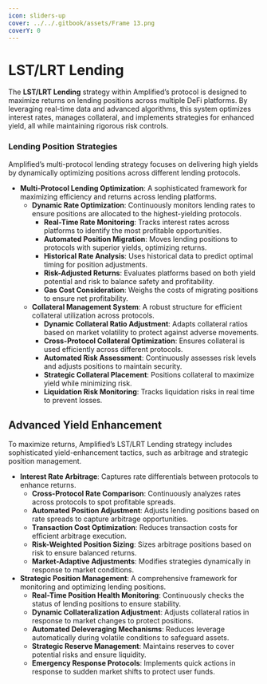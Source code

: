 ```yaml
---
icon: sliders-up
cover: ../../.gitbook/assets/Frame 13.png
coverY: 0
---
```


# LST/LRT Lending

The **LST/LRT Lending** strategy within Amplified’s protocol is designed to maximize returns on lending positions across multiple DeFi platforms. By leveraging real-time data and advanced algorithms, this system optimizes interest rates, manages collateral, and implements strategies for enhanced yield, all while maintaining rigorous risk controls.

### **Lending Position Strategies**

Amplified’s multi-protocol lending strategy focuses on delivering high yields by dynamically optimizing positions across different lending protocols.

* **Multi-Protocol Lending Optimization**: A sophisticated framework for maximizing efficiency and returns across lending platforms.
  * **Dynamic Rate Optimization**: Continuously monitors lending rates to ensure positions are allocated to the highest-yielding protocols.
    * **Real-Time Rate Monitoring**: Tracks interest rates across platforms to identify the most profitable opportunities.
    * **Automated Position Migration**: Moves lending positions to protocols with superior yields, optimizing returns.
    * **Historical Rate Analysis**: Uses historical data to predict optimal timing for position adjustments.
    * **Risk-Adjusted Returns**: Evaluates platforms based on both yield potential and risk to balance safety and profitability.
    * **Gas Cost Consideration**: Weighs the costs of migrating positions to ensure net profitability.
  * **Collateral Management System**: A robust structure for efficient collateral utilization across protocols.
    * **Dynamic Collateral Ratio Adjustment**: Adapts collateral ratios based on market volatility to protect against adverse movements.
    * **Cross-Protocol Collateral Optimization**: Ensures collateral is used efficiently across different protocols.
    * **Automated Risk Assessment**: Continuously assesses risk levels and adjusts positions to maintain security.
    * **Strategic Collateral Placement**: Positions collateral to maximize yield while minimizing risk.
    * **Liquidation Risk Monitoring**: Tracks liquidation risks in real time to prevent losses.

## **Advanced Yield Enhancement**

To maximize returns, Amplified’s LST/LRT Lending strategy includes sophisticated yield-enhancement tactics, such as arbitrage and strategic position management.

* **Interest Rate Arbitrage**: Captures rate differentials between protocols to enhance returns.
  * **Cross-Protocol Rate Comparison**: Continuously analyzes rates across protocols to spot profitable spreads.
  * **Automated Position Adjustment**: Adjusts lending positions based on rate spreads to capture arbitrage opportunities.
  * **Transaction Cost Optimization**: Reduces transaction costs for efficient arbitrage execution.
  * **Risk-Weighted Position Sizing**: Sizes arbitrage positions based on risk to ensure balanced returns.
  * **Market-Adaptive Adjustments**: Modifies strategies dynamically in response to market conditions.
* **Strategic Position Management**: A comprehensive framework for monitoring and optimizing lending positions.
  * **Real-Time Position Health Monitoring**: Continuously checks the status of lending positions to ensure stability.
  * **Dynamic Collateralization Adjustment**: Adjusts collateral ratios in response to market changes to protect positions.
  * **Automated Deleveraging Mechanisms**: Reduces leverage automatically during volatile conditions to safeguard assets.
  * **Strategic Reserve Management**: Maintains reserves to cover potential risks and ensure liquidity.
  * **Emergency Response Protocols**: Implements quick actions in response to sudden market shifts to protect user funds.

